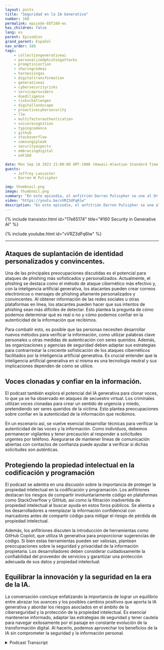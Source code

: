 ```yaml
---
layout: posts
title: "Seguridad en la IA Generativa"
number: 160
permalink: episode-EDT160-es
has_children: false
lang: es
parent: Episodios
grand_parent: Español
nav_order: 160
tags:
    - collectiongenerativeai
    - personalizedphishingattacks
    - promptinjection
    - sharingcodeai
    - harnessingai
    - digitaltransformation
    - generativeai
    - cybersecurityrisks
    - serviceproviders
    - duediligence
    - riskschallenges
    - digitallandscape
    - proactivecybersecurity
    - llm
    - multifactorauthentication
    - voicerecognition
    - typingcadence
    - github
    - stackoverflow
    - samsungipleak
    - securityaspects
    - embracingdigital
    - edt160

date: Mon Sep 18 2023 21:00:00 GMT-1000 (Hawaii-Aleutian Standard Time)
guests:
    - Jeffrey Lancaster
    - Darren W Pulsipher

img: thumbnail.png
image: thumbnail.png
summary: "En este episodio, el anfitrión Darren Pulsipher se une al Dr. Jeffrey Lancaster para adentrarse en la intersección entre la inteligencia artificial generativa y la seguridad. La conversación profundiza en los riesgos y desafíos potenciales que rodean el uso de la inteligencia artificial generativa en actividades maliciosas, especialmente en el ámbito de la ciberseguridad."
video: "https://youtu.be/vVRZ3dFq6lw"
description: "En este episodio, el anfitrión Darren Pulsipher se une al Dr. Jeffrey Lancaster para adentrarse en la intersección entre la inteligencia artificial generativa y la seguridad. La conversación profundiza en los riesgos y desafíos potenciales que rodean el uso de la inteligencia artificial generativa en actividades maliciosas, especialmente en el ámbito de la ciberseguridad."
---
```


<div>
{% include transistor.html id="17e65174" title="#160 Security in Generative AI" %}

{% include youtube.html id="vVRZ3dFq6lw" %}
</div>

---

## Ataques de suplantación de identidad personalizados y convincentes.

Una de las principales preocupaciones discutidas es el potencial para ataques de phishing más sofisticados y personalizados. Actualmente, el phishing se destaca como el método de ataque cibernético más efectivo y, con la inteligencia artificial generativa, los atacantes pueden crear correos electrónicos o mensajes de phishing altamente personalizados y convincentes. Al obtener información de las redes sociales u otras plataformas en línea, los atacantes pueden hacer que sus intentos de phishing sean más difíciles de detectar. Esto plantea la pregunta de cómo podemos determinar qué es real o no y cómo podemos confiar en la autenticidad de la información que recibimos.

Para combatir esto, es posible que las personas necesiten desarrollar nuevos métodos para verificar la información, como utilizar palabras clave personales u otras medidas de autenticación con seres queridos. Además, las organizaciones y agencias de seguridad deben adaptar sus estrategias para contrarrestar la creciente sofisticación de los ataques cibernéticos facilitados por la inteligencia artificial generativa. Es crucial entender que la inteligencia artificial generativa en sí misma es una tecnología neutral y sus implicaciones dependen de cómo se utilice.

## Voces clonadas y confiar en la información.

El podcast también explora el potencial del IA generativa para clonar voces, lo que ya se ha observado en ataques de secuestro virtual. Los criminales utilizan voces clonadas para crear un sentido de urgencia y miedo, pretendiendo ser seres queridos de la víctima. Esto plantea preocupaciones sobre confiar en la autenticidad de la información que recibimos.

En un escenario así, se vuelve esencial desarrollar técnicas para verificar la autenticidad de las voces y la información. Como individuos, debemos permanecer vigilantes y tener precaución al responder a solicitudes urgentes por teléfono. Asegurarse de mantener líneas de comunicación abiertas con contactos de confianza puede ayudar a verificar si dichas solicitudes son auténticas.

## Protegiendo la propiedad intelectual en la codificación y programación

El podcast se adentra en una discusión sobre la importancia de proteger la propiedad intelectual en la codificación y programación. Los anfitriones destacan los riesgos de compartir involuntariamente código en plataformas como StackOverflow y GitHub, así como la filtración inadvertida de propiedad intelectual al buscar ayuda en estos foros públicos. Se alienta a los desarrolladores a reemplazar la información confidencial con marcadores antes de compartir código para mitigar el riesgo de pérdida de propiedad intelectual.

Además, los anfitriones discuten la introducción de herramientas como GitHub Copilot, que utiliza IA generativa para proporcionar sugerencias de código. Si bien estas herramientas pueden ser valiosas, plantean preocupaciones sobre la seguridad y privacidad de la información propietaria. Los desarrolladores deben considerar cuidadosamente la confiabilidad del proveedor de servicios y garantizar una protección adecuada de sus datos y propiedad intelectual.

## Equilibrar la innovación y la seguridad en la era de la IA.

La conversación concluye enfatizando la importancia de lograr un equilibrio entre abrazar los avances y los posibles cambios positivos que aporta la IA generativa y abordar los riesgos asociados en el ámbito de la ciberseguridad y la protección de la propiedad intelectual. Es esencial mantenerse informado, adaptar las estrategias de seguridad y tener cautela para navegar exitosamente por el paisaje en constante evolución de la transformación digital. Al hacerlo, podemos aprovechar los beneficios de la IA sin comprometer la seguridad y la información personal.



<details>
<summary> Podcast Transcript </summary>

<p></p>

</details>
